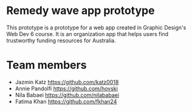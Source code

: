 # Remedy wave app prototype

This prototype is a prototype for a web app created in Graphic Design's Web Dev 6 course. It is an organization app that helps users find trustworthy funding resources for Australia.

# Team members

- Jazmin Katz <https://github.com/katz0018>
- Annie Pandolfi <https://github.com/hovski>
- Nila Babaei <https://github.com/nilababaei>
- Fatima Khan <https://github.com/fkhan24>

